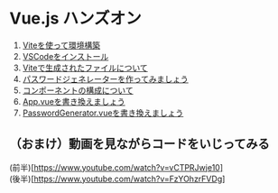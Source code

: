 # Vue.js ハンズオン

1. [Viteを使って環境構築](./4.1.vue_environment_setup.md)  
2. [VSCodeをインストール](./4.2.vue_vscode.md)
3. [Viteで生成されたファイルについて](./4.3.vue_files.md)
4. [パスワードジェネレーターを作ってみましょう](./4.4.hands_on_1.md)
1. [コンポーネントの構成について](./4.5.hands_on_2.md)
1. [App.vueを書き換えましょう](./4.6.hands_on_3.md)
1. [PasswordGenerator.vueを書き換えましょう](./4.7.hands_on_4.md)




## （おまけ）動画を見ながらコードをいじってみる  
   (前半)[https://www.youtube.com/watch?v=vCTPRJwje10]  
   (後半)[https://www.youtube.com/watch?v=FzYOhzrFVDg]
